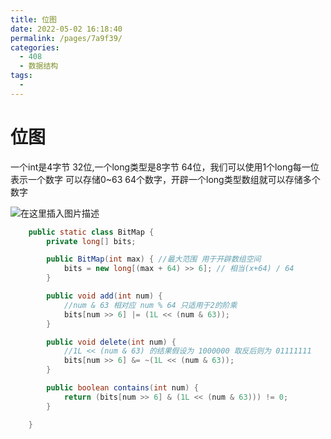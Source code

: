 ```yaml
---
title: 位图
date: 2022-05-02 16:18:40
permalink: /pages/7a9f39/
categories:
  - 408
  - 数据结构
tags:
  - 
---
```

# 位图

一个int是4字节 32位,一个long类型是8字节 64位，我们可以使用1个long每一位表示一个数字 可以存储0~63 64个数字，开辟一个long类型数组就可以存储多个数字

![在这里插入图片描述](https://cdn.jsdelivr.net/gh/Iekrwh/images/md-images/20190513132653274.png)

```java
	public static class BitMap {
		private long[] bits;

		public BitMap(int max) { //最大范围 用于开辟数组空间
			bits = new long[(max + 64) >> 6]; // 相当(x+64) / 64
		}

		public void add(int num) {
			//num & 63 相对应 num % 64 只适用于2的阶乘
			bits[num >> 6] |= (1L << (num & 63));
		}

		public void delete(int num) {
			//1L << (num & 63) 的结果假设为 1000000 取反后则为 01111111
			bits[num >> 6] &= ~(1L << (num & 63));
		}

		public boolean contains(int num) {
			return (bits[num >> 6] & (1L << (num & 63))) != 0;
		}

	}
```

